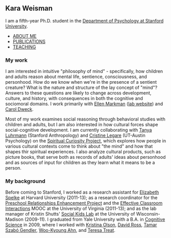 ## Kara Weisman

I am a fifth-year Ph.D. student in the [Department of Psychology at Stanford University](https://psychology.stanford.edu/).

* [ABOUT ME](https://kgweisman.github.io/about)
* [PUBLICATIONS](https://kgweisman.github.io/publications)
* [TEACHING](https://kgweisman.github.io/teaching)

### My work

I am interested in intuitive "philosophy of mind" - specifically, how children and adults reason about mental life, sentience, consciousness, and personhood. How do we know when we're in the presence of a sentient creature? What is the nature and structure of the lay concept of "mind"? Answers to these questions are likely to change across development, culture, and history, with consequences in both the cognitive and sociomoral domains. I work primarily with [Ellen Markman](https://profiles.stanford.edu/ellen-markman) ([lab website](https://profiles.stanford.edu/ellen-markman)) and [Carol Dweck](https://profiles.stanford.edu/carol-dweck).

Most of my work examines social reasoning through behavioral studies with children and adults, but I am also interested in how cultural forces shape social-cognitive development. I am currently collaborating with [Tanya Luhrmann](http://luhrmann.net/) (Stanford Anthropology) and [Cristine Legare](http://www.cristinelegare.com/) (UT-Austin Psychology) on the [Spiritual Curiosity Project](https://spiritualcuriosityproject.wordpress.com/), which explores how people in various cultural contexts come to think about "the mind" and how that shapes thir spiritual experiences. I also analyze cultural products, such as picture books, that serve both as records of adults' ideas about personhood and as sources of input for children as they learn what it means to be a person.

### My background

Before coming to Stanford, I worked as a research assistant for [Elizabeth Spelke](https://software.rc.fas.harvard.edu/lds/research/spelke/elizabeth-spelke/) at Harvard University (2011-13); as a research coordinator for the [Preschool Relationships Enhancement Project](https://curry.virginia.edu/faculty-research/centers-labs-projects/castl/preschool-relationships-enhancement-project-prep) and the [Effective Classroom Interactions](https://www.mooc-list.com/course/effective-classroom-interactions-supporting-young-children%E2%80%99s-development-coursera) MOOC at the University of Virginia (2011-13); and as the lab manager of Kristin Shutts' [Social Kids Lab](http://www.waisman.wisc.edu/socialkids/) at the University of Wisconsin-Madison (2009-11). I graduated from Yale University with a B.A. in [Cognitive Science](http://cogsci.yale.edu/) in 2009, where I worked with [Kristina Olson](http://krolson.wixsite.com/scdlab), [David Ross](http://medicine.yale.edu/psychiatry/people/david_a_ross.profile), [Tamar Szabó Gendler](http://tamar-gendler.yale.edu/), [Woo-Kyoung Ahn](http://ahnthinkinglab.yale.edu/), and [Teresa Treat](https://psychology.uiowa.edu/people/teresa-treat).

